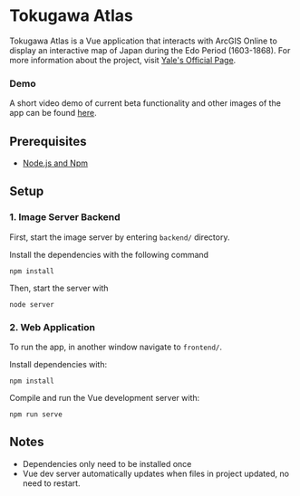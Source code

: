# Tokugawa Atlas
Tokugawa Atlas is a Vue application that interacts with ArcGIS Online to display an interactive map of Japan during the Edo Period (1603-1868). 
For more information about the project, visit [Yale's Official Page](https://dtl.macmillan.yale.edu/digital-atlas-tokugawa-japan).

### Demo
A short video demo of current beta functionality and other images of the app can be found [here](https://drive.google.com/drive/folders/1hCvLJrM37QLcicHKX1_Axm2zy0yZgShD?usp=sharing).

## Prerequisites
- [Node.js and Npm](https://nodejs.org/en/)

## Setup

### 1. Image Server Backend
First, start the image server by entering `backend/` directory. 

Install the dependencies with the following command 
```
npm install
```

Then, start the server with 
```
node server
```

### 2. Web Application
To run the app, in another window navigate to `frontend/`.

Install dependencies with:
```
npm install
```

Compile and run the Vue development server with:
```
npm run serve
```

## Notes
- Dependencies only need to be installed once
- Vue dev server automatically updates when files in project updated, no need to restart.

